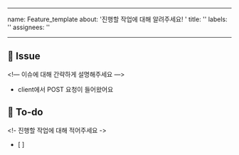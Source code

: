 ---
 name: Feature_template
 about: '진행할 작업에 대해 알려주세요! '
 title: ''
 labels: ''
 assignees: ''

 ---

 ## 📌 Issue

 <!— 이슈에 대해 간략하게 설명해주세요 —> 
 - client에서 POST 요청이 들어왔어요

 ## 📝 To-do
 <!- 진행할 작업에 대해 적어주세요 ->
 - [ ]

